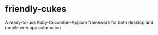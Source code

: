 # friendly-cukes
A ready-to-use Ruby-Cucumber-Appium framework for both desktop and mobile web app automation
